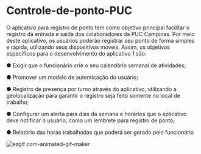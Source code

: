 # Controle-de-ponto-PUC
  O aplicativo para registro de ponto tem como objetivo principal facilitar o registro da entrada e saída dos colaboradores da PUC Campinas. 
  Por meio deste aplicativo, os usuários poderão registrar seu ponto de forma simples e rápida, utilizando seus dispositivos móveis. Assim, os objetivos específicos para o desenvolvimento do aplicativo 1 são:

● Exigir que o funcionário crie o seu calendário semanal de atividades;

● Promover um modelo de autenticação do usuário;

● Registro de presença por turno através do aplicativo, utilizando a geolocalização para garantir o registro seja feito somente no local de trabalho;

● Configurar um alerta para dias da semana e horários que o aplicativo deve notificar o usuário, como um lembrete para registro de ponto;

● Relatório das horas trabalhadas que poderá ser gerado pelo funcionário

![ezgif com-animated-gif-maker](https://github.com/user-attachments/assets/1c4b9db8-b3a6-4284-862c-704c9004bb5c)
